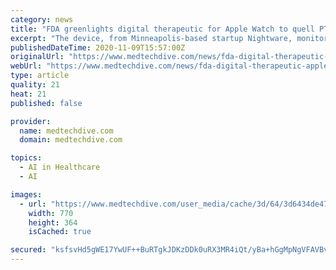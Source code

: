 ```yaml
---
category: news
title: "FDA greenlights digital therapeutic for Apple Watch to quell PTSD nightmares"
excerpt: "The device, from Minneapolis-based startup Nightware, monitors heart rate and body movement data to best deliver vibrations that interrupt a nightmare without waking the person sleeping."
publishedDateTime: 2020-11-09T15:57:00Z
originalUrl: "https://www.medtechdive.com/news/fda-digital-therapeutic-apple-watch-ptsd-nightmares/588611/"
webUrl: "https://www.medtechdive.com/news/fda-digital-therapeutic-apple-watch-ptsd-nightmares/588611/"
type: article
quality: 21
heat: 21
published: false

provider:
  name: medtechdive.com
  domain: medtechdive.com

topics:
  - AI in Healthcare
  - AI

images:
  - url: "https://www.medtechdive.com/user_media/cache/3d/64/3d6434de47f0d61383d38289eda1ebcd.jpg"
    width: 770
    height: 364
    isCached: true

secured: "ksfsvHd5gWE17YwUF++BuRTgkJDKzDDk0uRX3MR4iQt/yBa+hGgMpNgVFAVBvxJ5w1P8H06uzzQr/NT3blcYEq2Lud6EB0vbxkZPAVwx7J3PwJdKk9NNdKQKDmwbFt6KZeGA3p82T+8jk+YMIkKI/8wUlQMgTrKhVqikJNAatVxLAyNWi5EiJF73KhY71N0GtbStyccLwq1LWQgN6AIU/thCS71XnDjV91ZpbjDx/hR17pln4YUaCJJxyU8oRT0opS8ThrRx4ibmqYznuoA160w6BUFlTRkqMasFhevYMSykC33Q2qb5tc1ptihWtf7cnHXn0tMJj2gJYAPyXIRf0Q0ea30SH/0jUZMaZmzJHdg=;2Ijq8osPYP3w6nU3YpXe+w=="
---
```


